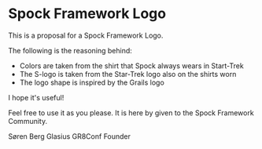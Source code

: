 Spock Framework Logo
====================

This is a proposal for a Spock Framework Logo.

The following is the reasoning behind:

* Colors are taken from the shirt that Spock always wears in Start-Trek
* The S-logo is taken from the Star-Trek logo also on the shirts worn
* The logo shape is inspired by the Grails logo

I hope it's useful!

Feel free to use it as you please. It is here by given to the Spock Framework Community.

Søren Berg Glasius
GR8Conf Founder



